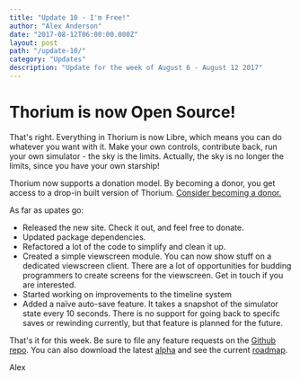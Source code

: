 ```yaml
---
title: "Update 10 - I'm Free!"
author: "Alex Anderson"
date: "2017-08-12T06:00:00.000Z"
layout: post
path: "/update-10/"
category: "Updates"
description: "Update for the week of August 6 - August 12 2017"
---
```


# Thorium is now Open Source! 

That's right. Everything in Thorium is now Libre, which means you can do whatever you want with it. Make your own controls, contribute back, run your own simulator - the sky is the limits. Actually, the sky is no longer the limits, since you have your own starship!

Thorium now supports a donation model. By becoming a donor, you get access to a drop-in built version of Thorium. [Consider becoming a donor.](https://thoriumsim.com/download/)

As far as upates go:

- Released the new site. Check it out, and feel free to donate.
- Updated package dependencies.
- Refactored a lot of the code to simplify and clean it up.
- Created a simple viewscreen module. You can now show stuff on a dedicated viewscreen client. There are a lot of opportunities for budding programmers to create screens for the viewscreen. Get in touch if you are interested.
- Started working on improvements to the timeline system
- Added a naïve auto-save feature. It takes a snapshot of the simulator state every 10 seconds. There is no support for going back to specifc saves or rewinding currently, but that feature is planned for the future.

That's it for this week. Be sure to file any feature requests on the [Github repo](https://github.com/Thorium-Sim/thorium/issues). You can also download the latest [alpha](https://github.com/Thorium-Sim/thorium/releases) and see the current [roadmap](https://github.com/Thorium-Sim/thorium/projects/2).

Alex
